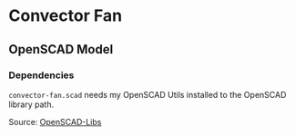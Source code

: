 # Convector Fan

## OpenSCAD Model

### Dependencies

`convector-fan.scad` needs my OpenSCAD Utils installed to the OpenSCAD library path.

Source: [OpenSCAD-Libs](https://github.com/jbenf/OpenSCAD-Libs)